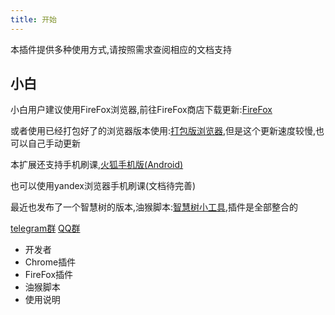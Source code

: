 ```yaml
---
title: 开始
---
```

本插件提供多种使用方式,请按照需求查阅相应的文档支持

## 小白
小白用户建议使用FireFox浏览器,前往FireFox商店下载更新:[FireFox](/1-UserGuide/1-2-firefox.html)

或者使用已经打包好了的浏览器版本使用:[打包版浏览器](/1-UserGuide/1-1-chrome.html#%E6%89%93%E5%8C%85%E7%89%88%E6%B5%8F%E8%A7%88%E5%99%A8),但是这个更新速度较慢,也可以自己手动更新

本扩展还支持手机刷课,[火狐手机版(Android)](/1-UserGuide/1-2-firefox.html#%E7%81%AB%E7%8B%90%E6%89%8B%E6%9C%BA%E7%89%88-android)

也可以使用yandex浏览器手机刷课(文档待完善)

最近也发布了一个智慧树的版本,油猴脚本:[智慧树小工具](https://greasyfork.org/zh-CN/scripts/382037-%E6%99%BA%E6%85%A7%E6%A0%91%E5%B0%8F%E5%B7%A5%E5%85%B7),插件是全部整合的

[telegram群](https://t.me/joinchat/MHU8Gg2fP3Q51HLY2wqmQA) [QQ群](https://shang.qq.com/wpa/qunwpa?idkey=9bddd2564d84bd999940de422d1c0c70f87ecaf02fe9d7c60389fc2b376179eb)

- 开发者
- Chrome插件
- FireFox插件
- 油猴脚本
- 使用说明